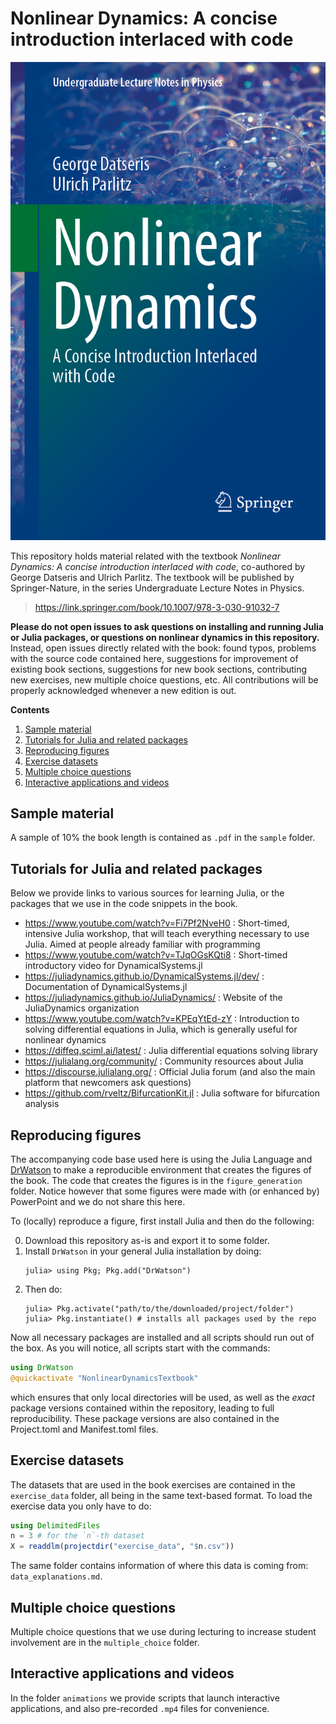 # Nonlinear Dynamics: A concise introduction interlaced with code

![**Nonlinear Dynamics: A concise introduction interlaced with code**](cover.png)

This repository holds material related with the textbook _Nonlinear Dynamics: A concise introduction interlaced with code_, co-authored by George Datseris and Ulrich Parlitz. The textbook will be published by Springer-Nature, in the series Undergraduate Lecture Notes in Physics.

> https://link.springer.com/book/10.1007/978-3-030-91032-7


**Please do not open issues to ask questions on installing and running Julia or Julia packages, or questions on nonlinear dynamics in this repository.** Instead, open issues directly related with the book: found typos, problems with the source code contained here, suggestions for improvement of existing book sections, suggestions for new book sections, contributing new exercises, new multiple choice questions, etc. All contributions will be properly acknowledged whenever a new edition is out.

**Contents**
1. [Sample material](#sample-material)
2. [Tutorials for Julia and related packages](#tutorials-for-julia-and-related-packages)
3. [Reproducing figures](#reproducing-figures)
4. [Exercise datasets](#exercise-datasets)
5. [Multiple choice questions](#multiple-choice-questions)
6. [Interactive applications and videos](#interactive-applications-and-videos)

## Sample material
A sample of 10% the book length is contained as `.pdf` in the `sample` folder.

## Tutorials for Julia and related packages
Below we provide links to various sources for learning Julia, or the packages that we use in the code snippets in the book.

- https://www.youtube.com/watch?v=Fi7Pf2NveH0 : Short-timed, intensive Julia workshop, that will teach everything necessary to use Julia. Aimed at people already familiar with programming
- https://www.youtube.com/watch?v=TJqOGsKQti8 : Short-timed introductory video for DynamicalSystems.jl
- https://juliadynamics.github.io/DynamicalSystems.jl/dev/ : Documentation of DynamicalSystems.jl
- https://juliadynamics.github.io/JuliaDynamics/ : Website of the JuliaDynamics organization
- https://www.youtube.com/watch?v=KPEqYtEd-zY : Introduction to solving differential equations in Julia, which is generally useful for nonlinear dynamics
- https://diffeq.sciml.ai/latest/ : Julia differential equations solving library
- https://julialang.org/community/ : Community resources about Julia
- https://discourse.julialang.org/ : Official Julia forum (and also the main platform that newcomers ask questions)
- https://github.com/rveltz/BifurcationKit.jl : Julia software for bifurcation analysis


## Reproducing figures
The accompanying code base used here is using the Julia Language and [DrWatson](https://juliadynamics.github.io/DrWatson.jl/stable/)
to make a reproducible environment that creates the figures of the book.
The code that creates the figures is in the `figure_generation` folder. Notice however that some figures were made with (or enhanced by) PowerPoint and we do not share this here.

To (locally) reproduce a figure, first install Julia and then do the following:

0. Download this repository as-is and export it to some folder.
0. Install `DrWatson` in your general Julia installation by doing:
   ```
   julia> using Pkg; Pkg.add("DrWatson")
   ```
1. Then do:
   ```
   julia> Pkg.activate("path/to/the/downloaded/project/folder")
   julia> Pkg.instantiate() # installs all packages used by the repo
   ```

Now all necessary packages are installed and all scripts should run out of the box.
As you will notice, all scripts start with the commands:
```julia
using DrWatson
@quickactivate "NonlinearDynamicsTextbook"
```
which ensures that only local directories will be used, as well as the *exact* package versions contained within the repository, leading to full reproducibility.
These package versions are also contained in the Project.toml and Manifest.toml files.

## Exercise datasets
The datasets that are used in the book exercises are contained in the `exercise_data` folder, all being in the same text-based format. To load the exercise data you only have to do:
```julia
using DelimitedFiles
n = 3 # for the `n`-th dataset
X = readdlm(projectdir("exercise_data", "$n.csv"))
```

The same folder contains information of where this data is coming from: `data_explanations.md`.

## Multiple choice questions
Multiple choice questions that we use during lecturing to increase student involvement are in the `multiple_choice` folder.

## Interactive applications and videos
In the folder `animations` we provide scripts that launch interactive applications, and also pre-recorded `.mp4` files for convenience.
